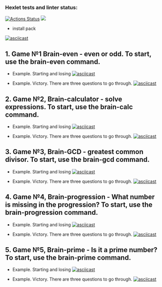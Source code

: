 ### Hexlet tests and linter status:
[![Actions Status](https://github.com/MrNovan/frontend-project-44/workflows/hexlet-check/badge.svg)](https://github.com/MrNovan/frontend-project-44/actions)
<a href="https://codeclimate.com/github/MrNovan/frontend-project-44/maintainability"><img src="https://api.codeclimate.com/v1/badges/81a6985cc9d15a113fe0/maintainability" /></a>


- install pack

[![asciicast](https://asciinema.org/a/zShuH4CGINWR2X31SufuKAXee.svg)](https://asciinema.org/a/zShuH4CGINWR2X31SufuKAXee)

## 1. Game №1 Brain-even - even or odd. To start, use the brain-even command.

- Example. Starting and losing
[![asciicast](https://asciinema.org/a/S8BNrCnkB8AqTqv5UYJlERc0Q.svg)](https://asciinema.org/a/S8BNrCnkB8AqTqv5UYJlERc0Q)

- Example. Victory. There are three questions to go through.
[![asciicast](https://asciinema.org/a/u0ZmeflULjd4Y6cmHS8GR1sj9.svg)](https://asciinema.org/a/u0ZmeflULjd4Y6cmHS8GR1sj9)

## 2. Game №2, Brain-calculator - solve expressions. To start, use the brain-calc command.

- Example. Starting and losing
[![asciicast](https://asciinema.org/a/XSCZS1O9BiWDOebRHRUIr113i.svg)](https://asciinema.org/a/XSCZS1O9BiWDOebRHRUIr113i)

- Example. Victory. There are three questions to go through.
[![asciicast](https://asciinema.org/a/NvIJK4x68vrMLCB47C6XrujM6.svg)](https://asciinema.org/a/NvIJK4x68vrMLCB47C6XrujM6)

## 3. Game №3, Brain-GCD - greatest common divisor. To start, use the brain-gcd command.

- Example. Starting and losing
[![asciicast](https://asciinema.org/a/KU4owkEHcmn0LAEJWc2pt324e.svg)](https://asciinema.org/a/KU4owkEHcmn0LAEJWc2pt324e)

- Example. Victory. There are three questions to go through.
[![asciicast](https://asciinema.org/a/T9QUWxirwGI8HNbq68g4YYu66.svg)](https://asciinema.org/a/T9QUWxirwGI8HNbq68g4YYu66)

## 4. Game №4, Brain-progression - What number is missing in the progression? To start, use the brain-progression command.

- Example. Starting and losing
[![asciicast](https://asciinema.org/a/LsdimfQHrGXUc8HhBsAXEJcV0.svg)](https://asciinema.org/a/LsdimfQHrGXUc8HhBsAXEJcV0)

- Example. Victory. There are three questions to go through.
[![asciicast](https://asciinema.org/a/daXf0E7P1wGxzpO9M9T91oSnI.svg)](https://asciinema.org/a/daXf0E7P1wGxzpO9M9T91oSnI)

## 5. Game №5, Brain-prime - Is it a prime number? To start, use the brain-prime command.

- Example. Starting and losing
[![asciicast](https://asciinema.org/a/zadcNxGqyPtybaa2rU9iPrpzC.svg)](https://asciinema.org/a/zadcNxGqyPtybaa2rU9iPrpzC)

- Example. Victory. There are three questions to go through.
[![asciicast](https://asciinema.org/a/wXg3NLgpNvaClTepKJ0cLVySm.svg)](https://asciinema.org/a/wXg3NLgpNvaClTepKJ0cLVySm)


